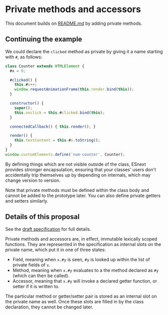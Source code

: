 # Private methods and accessors

This document builds on [README.md](https://github.com/littledan/proposal-class-fields) by adding private methods.

## Continuing the example

We could declare the `clicked` method as private by giving it a name starting with `#`, as follows:

```js
class Counter extends HTMLElement {
  #x = 0;

  #clicked() {
    this.#x++;
    window.requestAnimationFrame(this.render.bind(this));
  }

  constructor() {
    super();
    this.onclick = this.#clicked.bind(this);
  }

  connectedCallback() { this.render(); }

  render() {
    this.textContent = this.#x.toString();
  }
}
window.customElements.define('num-counter', Counter);
```

By defining things which are not visible outside of the class, ESnext provides stronger encapsulation, ensuring that your classes' users don't accidentally trip themselves up by depending on internals, which may change version to version.

Note that private methods must be defined within the class body and cannot be added to the prototype later. You can also define private getters and setters similarly.

## Details of this proposal

See the <a href="http://littledan.github.io/proposal-class-fields/private-methods.html">draft specification</a> for full details.

Private methods and accessors are, in effect, immutable lexically scoped functions. They are represented in the specification as internal slots on the private name, which put it in one of three states:

- Field, meaning when `x.#y` is seen, `#y` is looked up within the list of private fields of `x`.
- Method, meaning when `x.#y` evaluates to a the method declared as `#y` (which can then be called).
- Accessor, meaning that `x.#y` will invoke a declared getter function, or setter if it is written to.

The particular method or getter/setter pair is stored as an internal slot on the private name as well. Once these slots are filled in by the class declaration, they cannot be changed later.
